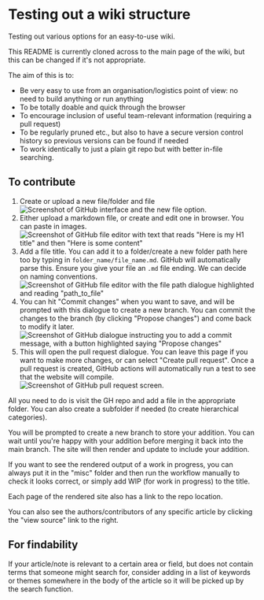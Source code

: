 # Testing out a wiki structure

Testing out various options for an easy-to-use wiki.

This README is currently cloned across to the main page of the wiki, but this can be changed if it's not appropriate.

The aim of this is to:

- Be very easy to use from an organisation/logistics point of view: no need to build anything or run anything
- To be totally doable and quick through the browser
- To encourage inclusion of useful team-relevant information (requiring a pull request)
- To be regularly pruned etc., but also to have a secure version control history so previous versions can be found if needed
- To work identically to just a plain git repo but with better in-file searching.

## To contribute

1. Create or upload a new file/folder and file
  ![Screenshot of GitHub interface and the new file option.](https://github.com/user-attachments/assets/3761d7cb-eb42-406e-a17c-0d5813f7519c)
2. Either upload a markdown file, or create and edit one in browser. You can paste in images.
  ![Screenshot of GitHub file editor with text that reads "Here is my H1 title" and then "Here is some content"](https://github.com/user-attachments/assets/074ed78f-462d-42ec-adc7-256e8e6521ca)
3. Add a file title. You can add it to a folder/create a new folder path here too by typing in `folder_name/file_name.md`. GitHub will automatically parse this. Ensure you give your file an `.md` file ending. We can decide on naming conventions.
   ![Screenshot of GitHub file editor with the file path dialogue highlighted and reading "path_to_file"](https://github.com/user-attachments/assets/028fe400-1487-4c9c-8cac-4f56e2bd5738)
4. You can hit "Commit changes" when you want to save, and will be prompted with this dialogue to create a new branch. You can commit the changes to the branch (by clicking "Propose changes") and come back to modify it later.
   ![Screenshot of GitHub dialogue instructing you to add a commit message, with a button highlighted saying "Propose changes"](https://github.com/user-attachments/assets/64b72356-86ea-4d96-917c-a0497369d276)
5. This will open the pull request dialogue. You can leave this page if you want to make more changes, or can select "Create pull request". Once a pull request is created, GitHub actions will automatically run a test to see that the website will compile.
  ![Screenshot of GitHub pull request screen.](https://github.com/user-attachments/assets/05ab5e51-7b52-4d7f-987e-8f7a2501083a)



All you need to do is visit the GH repo and add a file in the appropriate folder. You can also create a subfolder if needed (to create hierarchical categories).

You will be prompted to create a new branch to store your addition. You can wait until you're happy with your addition before merging it back into the main branch. The site will then render and update to include your addition.

If you want to see the rendered output of a work in progress, you can always put it in the "misc" folder and then run the workflow manually to check it looks correct, or simply add WIP (for work in progress) to the title.

Each page of the rendered site also has a link to the repo location.

You can also see the authors/contributors of any specific article by clicking the "view source" link to the right.

## For findability

If your article/note is relevant to a certain area or field, but does not contain terms that someone might search for, consider adding in a list of keywords or themes somewhere in the body of the article so it will be picked up by the search function.
